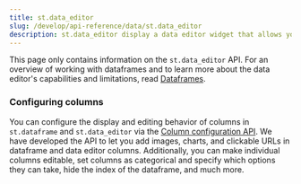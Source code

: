 ```yaml
---
title: st.data_editor
slug: /develop/api-reference/data/st.data_editor
description: st.data_editor display a data editor widget that allows you to edit dataframes and many other data structures in a table-like UI.
---
```


<Tip>

This page only contains information on the `st.data_editor` API. For an overview of working with dataframes and to learn more about the data editor's capabilities and limitations, read [Dataframes](/develop/concepts/design/dataframes).

</Tip>

<Autofunction function="streamlit.data_editor" oldName="streamlit.experimental_data_editor" />

### Configuring columns

You can configure the display and editing behavior of columns in `st.dataframe` and `st.data_editor` via the [Column configuration API](/develop/api-reference/data/st.column_config). We have developed the API to let you add images, charts, and clickable URLs in dataframe and data editor columns. Additionally, you can make individual columns editable, set columns as categorical and specify which options they can take, hide the index of the dataframe, and much more.

<Cloud name="doc-column-config-overview" query="embed_options=disable_scrolling" height="480px" />
